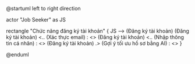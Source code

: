 @startuml
left to right direction

actor "Job Seeker" as JS

rectangle "Chức năng đăng ký tài khoản" {
  JS --> (Đăng ký tài khoản)
  (Đăng ký tài khoản) <.. (Xác thực email) : <<include>>
  (Đăng ký tài khoản) <.. (Nhập thông tin cá nhân) : <<include>>
  (Đăng ký tài khoản) .> (Gợi ý tối ưu hồ sơ bằng AI) : <<extends>>
}

@enduml